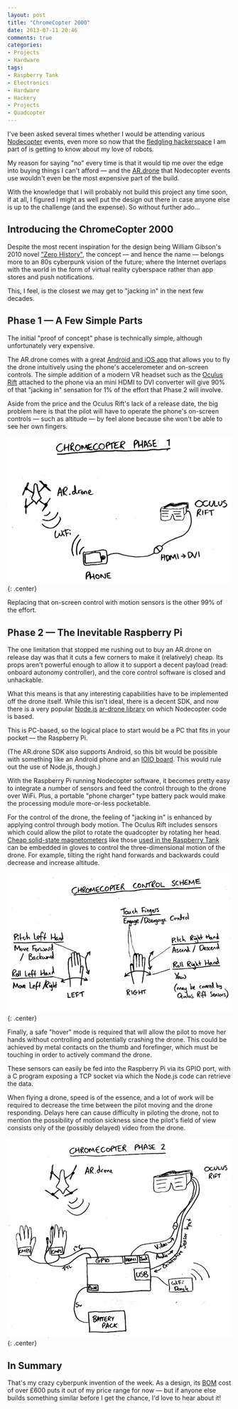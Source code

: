 ```yaml
---
layout: post
title: "ChromeCopter 2000"
date: 2013-07-11 20:46
comments: true
categories: 
- Projects
- Hardware
tags:
- Raspberry Tank
- Electronics
- Hardware
- Hackery
- Projects
- Quadcopter
---
```


I've been asked several times whether I would be attending various [Nodecopter](http://nodecopter.com/) events, even more so now that the [fledgling hackerspace](http://bit.ly/constructorium) I am part of is getting to know about my love of robots.

My reason for saying "no" every time is that it would tip me over the edge into buying things I can't afford &mdash; and the [AR.drone](http://ardrone2.parrot.com/) that Nodecopter events use wouldn't even be the most expensive part of the build.

With the knowledge that I will probably not build this project any time soon, if at all, I figured I might as well put the design out there in case anyone else is up to the challenge (and the expense). So without further ado...

Introducing the ChromeCopter 2000
---------------------------------

Despite the most recent inspiration for the design being William Gibson's 2010 novel ["Zero History"](https://en.wikipedia.org/wiki/Zero_History), the concept &mdash; and hence the name &mdash; belongs more to an 80s cyberpunk vision of the future; where the Internet overlaps with the world in the form of virtual reality cyberspace rather than app stores and push notifications.

This, I feel, is the closest we may get to "jacking in" in the next few decades.

Phase 1 &mdash; A Few Simple Parts
----------------------------------

The initial "proof of concept" phase is technically simple, although unfortunately very expensive.

The AR.drone comes with a great [Android and iOS app](http://ardrone2.parrot.com/apps/) that allows you to fly the drone intuitively using the phone's accelerometer and on-screen controls. The simple addition of a modern VR headset such as the [Oculus Rift](http://www.oculusvr.com/) attached to the phone via an mini HDMI to DVI converter will give 90% of that "jacking in" sensation for 1% of the effort that Phase 2 will involve.

Aside from the price and the Oculus Rift's lack of a release date, the big problem here is that the pilot will have to operate the phone's on-screen controls &mdash; such as altitude &mdash; by feel alone because she won't be able to see her own fingers.

![Chromecopter Phase 1 diagram](/img/blog/2013/07/chromecopter-2.png){: .center}

Replacing that on-screen control with motion sensors is the other 99% of the effort.

Phase 2 &mdash; The Inevitable Raspberry Pi
-------------------------------------------

The one limitation that stopped me rushing out to buy an AR.drone on release day was that it cuts a few corners to make it (relatively) cheap. Its props aren't powerful enough to allow it to support a decent payload (read: onboard autonomy controller), and the core control software is closed and unhackable.

What this means is that any interesting capabilities have to be implemented off the drone itself. While this isn't ideal, there is a decent SDK, and now there is a very popular [Node.js](http://nodejs.org/) [ar-drone library](https://github.com/felixge/node-ar-drone) on which Nodecopter code is based.

This is PC-based, so the logical place to start would be a PC that fits in your pocket &mdash; the Raspberry Pi.

(The AR.drone SDK also supports Android, so this bit would be possible with something like an Android phone and an [IOIO board](https://www.sparkfun.com/products/10585). This would rule out the use of Node.js, though.)

With the Raspberry Pi running Nodecopter software, it becomes pretty easy to integrate a number of sensors and feed the control through to the drone over WiFi. Plus, a portable "phone charger" type battery pack would make the processing module more-or-less pocketable.

For the control of the drone, the feeling of "jacking in" is enhanced by applying control through body motion. The Oculus Rift includes sensors which could allow the pilot to rotate the quadcopter by rotating her head. [Cheap solid-state magnetometers](http://www.robot-electronics.co.uk/htm/cmps10doc.htm) like those [used in the Raspberry Tank](http://raspberrytank.ianrenton.com/day-23-range-and-bearing/) can be embedded in gloves to control the three-dimensional motion of the drone. For example, tilting the right hand forwards and backwards could decrease and increase altitude.

![Chromecopter control scheme](/img/blog/2013/07/chromecopter-1.png){: .center}

Finally, a safe "hover" mode is required that will allow the pilot to move her hands without controlling and potentially crashing the drone. This could be achieved by metal contacts on the thumb and forefinger, which must be touching in order to actively command the drone.

These sensors can easily be fed into the Raspberry Pi via its GPIO port, with a C program exposing a TCP socket via which the Node.js code can retrieve the data.

When flying a drone, speed is of the essence, and a lot of work will be required to decrease the time between the pilot moving and the drone responding. Delays here can cause difficulty in piloting the drone, not to mention the possibility of motion sickness since the pilot's field of view consists only of the (possibly delayed) video from the drone.

![Chromecopter Phase 2 diagram](/img/blog/2013/07/chromecopter-3.png){: .center}

In Summary
----------

That's my crazy cyberpunk invention of the week. As a design, its [BOM](https://en.wikipedia.org/wiki/Bill_of_materials) cost of over £600 puts it out of my price range for now &mdash; but if anyone else builds something similar before I get the chance, I'd love to hear about it!
